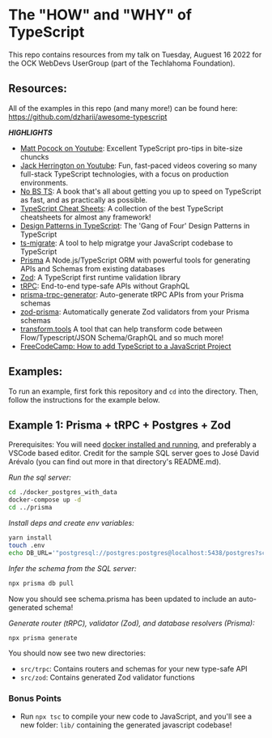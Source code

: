 # The "HOW" and "WHY" of TypeScript

This repo contains resources from my talk on Tuesday, Auguest 16 2022 for the OCK WebDevs UserGroup (part of the Techlahoma Foundation).

## Resources:
All of the examples in this repo (and many more!) can be found here: https://github.com/dzharii/awesome-typescript

**_HIGHLIGHTS_**
 - [Matt Pocock on Youtube](https://www.youtube.com/c/MattPocockUk): Excellent TypeScript pro-tips in bite-size chuncks
 - [Jack Herrington on Youtube](https://www.youtube.com/c/JackHerrington): Fun, fast-paced videos covering so many full-stack TypeScript technologies, with a focus on production environments.
 - [No BS TS](https://no-bs-ts.myshopify.com/): A book that's all about getting you up to speed on TypeScript as fast, and as practically as possible.
 - [TypeScript Cheat Sheets](https://github.com/typescript-cheatsheets): A collection of the best TypeScript cheatsheets for almost any framework!
 - [Design Patterns in TypeScript](https://github.com/torokmark/design_patterns_in_typescript): The 'Gang of Four' Design Patterns in TypeScript
 - [ts-migrate](https://github.com/airbnb/ts-migrate/tree/master/packages/ts-migrate): A tool to help migratge your JavaScript codebase to TypeScript
 - [Prisma](https://www.prisma.io/) A Node.js/TypeScript ORM with powerful tools for generating APIs and Schemas from existing databases
 - [Zod](https://github.com/colinhacks/zod): A TypeScript first runtime validation library
 - [tRPC](https://github.com/trpc/trpc): End-to-end type-safe APIs without GraphQL
 - [prisma-trpc-generator](https://github.com/omar-dulaimi/prisma-trpc-generator): Auto-generate tRPC APIs from your Prisma schemas
 - [zod-prisma](https://github.com/CarterGrimmeisen/zod-prisma): Automatically generate Zod validators from your Prisma schemas
 - [transform.tools](https://transform.tools/) A tool that can help transform code between Flow/Typescript/JSON Schema/GraphQL and so much more!
 - [FreeCodeCamp: How to add TypeScript to a JavaScript Project](https://www.freecodecamp.org/news/how-to-add-typescript-to-a-javascript-project/)

## Examples:

To run an example, first fork this repository and `cd` into the directory. Then, follow the instructions for the example below.

## Example 1: Prisma + tRPC + Postgres + Zod

Prerequisites:
You will need [docker installed and running](https://docs.docker.com/get-docker/), and preferably a VSCode based editor. Credit for the sample SQL server goes to 
José David Arévalo (you can find out more in that directory's README.md).

*Run the sql server:*
```bash
cd ./docker_postgres_with_data
docker-compose up -d
cd ../prisma
```

*Install deps and create env variables:*

```bash
yarn install
touch .env
echo DB_URL='"postgresql://postgres:postgres@localhost:5438/postgres?schema=public"' >> ./.env
```

*Infer the schema from the SQL server:*
```bash
npx prisma db pull
```

Now you should see schema.prisma has been updated to include an auto-generated schema!

*Generate router (tRPC), validator (Zod), and database resolvers (Prisma):*

```bash
npx prisma generate
```

You should now see two new directories:
 - `src/trpc`: Contains routers and schemas for your new type-safe API
 - `src/zod`: Contains generated Zod validator functions

### Bonus Points
 - Run  `npx tsc` to compile your new code to JavaScript, and you'll see a new folder: `lib/` containing the generated javascript codebase!
